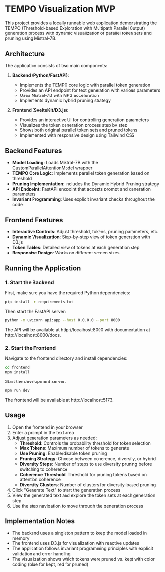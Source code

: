 # TEMPO Visualization MVP

This project provides a locally runnable web application demonstrating the TEMPO (Threshold-based Exploration with Multipath Parallel Output) generation process with dynamic visualization of parallel token sets and pruning using Mistral-7B.

## Architecture

The application consists of two main components:

1. **Backend (Python/FastAPI)**:
   - Implements the TEMPO core logic with parallel token generation
   - Provides an API endpoint for text generation with various parameters
   - Uses Mistral-7B with MPS acceleration
   - Implements dynamic hybrid pruning strategy

2. **Frontend (SvelteKit/D3.js)**:
   - Provides an interactive UI for controlling generation parameters
   - Visualizes the token generation process step by step
   - Shows both original parallel token sets and pruned tokens
   - Implemented with responsive design using Tailwind CSS

## Backend Features

- **Model Loading**: Loads Mistral-7B with the CustomParallelAttentionModel wrapper
- **TEMPO Core Logic**: Implements parallel token generation based on threshold
- **Pruning Implementation**: Includes the Dynamic Hybrid Pruning strategy
- **API Endpoint**: FastAPI endpoint that accepts prompt and generation parameters
- **Invariant Programming**: Uses explicit invariant checks throughout the code

## Frontend Features

- **Interactive Controls**: Adjust threshold, tokens, pruning parameters, etc.
- **Dynamic Visualization**: Step-by-step view of token generation with D3.js
- **Token Tables**: Detailed view of tokens at each generation step
- **Responsive Design**: Works on different screen sizes

## Running the Application

### 1. Start the Backend

First, make sure you have the required Python dependencies:

```bash
pip install -r requirements.txt
```

Then start the FastAPI server:

```bash
python -m uvicorn api:app --host 0.0.0.0 --port 8000
```

The API will be available at http://localhost:8000 with documentation at http://localhost:8000/docs.

### 2. Start the Frontend

Navigate to the frontend directory and install dependencies:

```bash
cd frontend
npm install
```

Start the development server:

```bash
npm run dev
```

The frontend will be available at http://localhost:5173.

## Usage

1. Open the frontend in your browser
2. Enter a prompt in the text area
3. Adjust generation parameters as needed:
   - **Threshold**: Controls the probability threshold for token selection
   - **Max Tokens**: Maximum number of tokens to generate
   - **Use Pruning**: Enable/disable token pruning
   - **Pruning Strategy**: Choose between coherence, diversity, or hybrid
   - **Diversity Steps**: Number of steps to use diversity pruning before switching to coherence
   - **Coherence Threshold**: Threshold for pruning tokens based on attention coherence
   - **Diversity Clusters**: Number of clusters for diversity-based pruning
4. Click "Generate Text" to start the generation process
5. View the generated text and explore the token sets at each generation step
6. Use the step navigation to move through the generation process

## Implementation Notes

- The backend uses a singleton pattern to keep the model loaded in memory
- The frontend uses D3.js for visualization with reactive updates
- The application follows invariant programming principles with explicit validation and error handling
- The visualization shows which tokens were pruned vs. kept with color coding (blue for kept, red for pruned) 